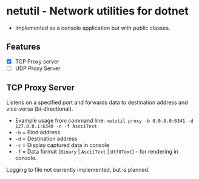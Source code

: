 # netutil - Network utilities for dotnet

- Implemented as a console application but with public classes.

## Features

- [x] TCP Proxy server
- [ ] UDP Proxy Server

## TCP Proxy Server

Listens on a specified port and forwards data to destination address and vice-versa (bi-directional).

- Example usage from command line: `netutil proxy -b 0.0.0.0:6341 -d 127.0.0.1:6340 -c -f AsciiText`
- `-b` = Bind address
- `-d` = Destination address
- `-c` = Display captured data in console
- `-f` = Data format (`Binary` | `AsciiText` | `Utf8Text`) - for rendering in console.

Logging to file not currently implemented, but is planned.